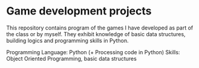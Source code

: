 # Game development projects 

This repository contains program of the games I have developed as part of the class or by myself. They exhibit knowledge of basic data structures, building logics and programming skills in Python. 

Programming Language: Python (+ Processing code in Python)
Skills: Object Oriented Programming, basic data structures






